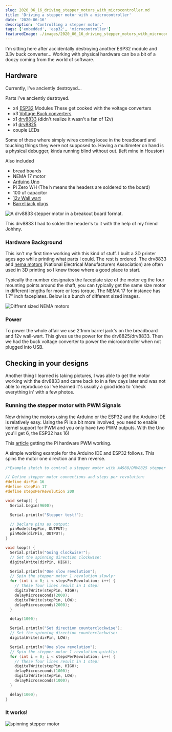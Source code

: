 ```yaml
---
slug: 2020_06_16_driving_stepper_motors_with_microcontroller.md
title: 'Driving a stepper motor with a microcontroller'
date: '2020-06-16'
description: 'Controlling a stepper motor.'
tags: ['embedded', 'esp32', 'microcontroller']
featuredImage: ./images/2020_06_16_driving_stepper_motors_with_microcontroller/header_image.jpeg
---
```


I'm sitting here after accidentally destroying another ESP32 module and 3.3v buck converter...
Working with physical hardware can be a bit of a doozy coming from the world of software.

## Hardware

Currently, I've anciently destroyed...

Parts I've anciently destroyed.

- x4 [ESP32](https://en.wikipedia.org/wiki/ESP32) Modules These get cooked with the voltage converters
- x3 [Voltage Buck converters](https://smile.amazon.com/dp/B07FSLGPR8/ref=cm_sw_em_r_mt_dp_U_e.18EbYT0QC4M)
- x1 [drv8833](https://learn.adafruit.com/adafruit-drv8833-dc-stepper-motor-driver-breakout-board) (didn't realize it wasn't a fan of 12v)
- x1 [drv8825](https://www.pololu.com/product/2133)
- couple LEDs

Some of these where simply wires coming loose in the breadboard and touching things they
were not supposed to. Having a multimeter on hand is a physical debugger, kinda running blind without out. (left mine in Houston)

Also included

- bread boards
- NEMA 17 motor
- [Arduino Uno](https://en.wikipedia.org/wiki/Arduino_Uno)
- Pi Zero WH (The h means the headers are soldered to the board)
- 100 uf capacitor
- [12v Wall wart](https://smile.amazon.com/dp/B07DCPT1N7/ref=cm_sw_em_r_mt_dp_U_dz28EbW3A14S0)
- [Barrel jack plugs](https://smile.amazon.com/dp/B074LK7G86/ref=cm_sw_em_r_mt_dp_U_Rz28Eb3CF0KZ4)

![A drv8833 stepper motor in a breakout board format.](/images/post/2020_06_16_driving_stepper_motors_with_microcontroller/drv8833.jpeg)

This drv8833 I had to solder the header's to it with the help of my friend Johhny.

### Hardware Background

This isn't my first time working with this kind of stuff. I built a 3D printer ages ago while printing what parts I could.
The rest is ordered. The drv8833 and [nema motors](https://en.wikipedia.org/wiki/National_Electrical_Manufacturers_Association) (National Electrical Manufacturers Association)
are often used in 3D printing so I knew those where a good place to start.

Typically the number designates the faceplate size of the motor
eg the four mounting points around the shaft, you can typically get the same size motor in different lengths for more or less torque. The
NEMA 17 for instance has 1.7" inch faceplates. Below is a bunch of different sized images.

![Diffrent sized NEMA motors](/images/post/2020_06_16_driving_stepper_motors_with_microcontroller/nema-stepper-motors.jpg)

### Power

To power the whole affair we use 2.1mm barrel jack's on the breadboard and 12v wall-wart.
This gives us the power for the drv8825/drv8833. Then we had the buck voltage converter to power
the microcontroller when not plugged into USB.

## Checking in your designs

Another thing I learned is taking pictures, I was able to get the motor working with the drv8833 and came back
to in a few days later and was not able to reproduce so I've learned it's usually a good idea to 'check everything in'
with a few photos.

### Running the stepper motor with PWM Signals

Now driving the motors using the Arduino or the ESP32 and the Arduino IDE is relatively easy.
Using the Pi is a bit more involved, you need to enable kernel support for PWM and you only have two PWM outputs. With
the Uno you'll get 6, the ESP32 has 16!

This [article](http://blog.oddbit.com/post/2017-09-26-some-notes-on-pwm-on-the-raspberry-pi/) getting the Pi
hardware PWM working.

A simple working example for the Arduino IDE and ESP32 follows.
This spins the motor one direction and then reverse.

```c
/*Example sketch to control a stepper motor with A4988/DRV8825 stepper motor driver and Arduino without a library. More info: https://www.makerguides.com */

// Define stepper motor connections and steps per revolution:
#define dirPin 16
#define stepPin 17
#define stepsPerRevolution 200

void setup() {
  Serial.begin(9600);

  Serial.println("Stepper test!");

  // Declare pins as output:
  pinMode(stepPin, OUTPUT);
  pinMode(dirPin, OUTPUT);
}

void loop() {
  Serial.println("Going clockwise!");
  // Set the spinning direction clockwise:
  digitalWrite(dirPin, HIGH);

  Serial.println("One slow revolution");
  // Spin the stepper motor 1 revolution slowly:
  for (int i = 0; i < stepsPerRevolution; i++) {
    // These four lines result in 1 step:
    digitalWrite(stepPin, HIGH);
    delayMicroseconds(2000);
    digitalWrite(stepPin, LOW);
    delayMicroseconds(2000);
  }

  delay(1000);

  Serial.println("Set direction counterclockwise");
  // Set the spinning direction counterclockwise:
  digitalWrite(dirPin, LOW);

  Serial.println("One slow revolution");
  // Spin the stepper motor 1 revolution quickly:
  for (int i = 0; i < stepsPerRevolution; i++) {
    // These four lines result in 1 step:
    digitalWrite(stepPin, HIGH);
    delayMicroseconds(1000);
    digitalWrite(stepPin, LOW);
    delayMicroseconds(1000);
  }

  delay(1000);
}
```

### It works!


![spinning stepper motor](/images/post/2020_06_16_driving_stepper_motors_with_microcontroller/working-motor.gif)
